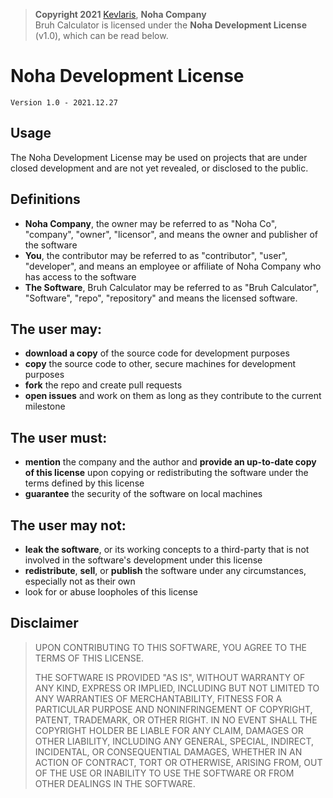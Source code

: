 >	**Copyright 2021** [Kevlaris](https://github.com/Kevlaris), **Noha Company**  
>	Bruh Calculator is licensed under the **Noha Development License** (v1.0), which can be read below.
# Noha Development License
	Version 1.0 - 2021.12.27

## Usage
The Noha Development License may be used on projects that are under closed development and are not yet revealed, or disclosed to the public.  

## Definitions
* **Noha Company**, the owner may be referred to as "Noha Co", "company", "owner", "licensor", and means the owner and publisher of the software
* **You**, the contributor may be referred to as "contributor", "user", "developer", and means an employee or affiliate of Noha Company who has access to the software
* **The Software**, Bruh Calculator may be referred to as "Bruh Calculator", "Software", "repo", "repository" and means the licensed software.

## The user may:
* **download a copy** of the source code for development purposes
* **copy** the source code to other, secure machines for development purposes
* **fork** the repo and create pull requests
* **open issues** and work on them as long as they contribute to the current milestone

## The user must:
* **mention** the company and the author and **provide an up-to-date copy of this license** upon copying or redistributing the software under the terms defined by this license
* **guarantee** the security of the software on local machines

## The user may not:
* **leak the software**, or its working concepts to a third-party that is not involved in the software's development under this license
* **redistribute**, **sell**, or **publish** the software under any circumstances, especially not as their own
* look for or abuse loopholes of this license


## Disclaimer
> UPON CONTRIBUTING TO THIS SOFTWARE, YOU AGREE TO THE TERMS OF THIS LICENSE.  
> 
> THE SOFTWARE IS PROVIDED "AS IS", WITHOUT WARRANTY OF ANY KIND, EXPRESS OR IMPLIED, INCLUDING BUT NOT LIMITED TO ANY WARRANTIES OF MERCHANTABILITY, FITNESS FOR A PARTICULAR PURPOSE AND NONINFRINGEMENT OF COPYRIGHT, PATENT, TRADEMARK, OR OTHER RIGHT. IN NO EVENT SHALL THE COPYRIGHT HOLDER BE LIABLE FOR ANY CLAIM, DAMAGES OR OTHER LIABILITY, INCLUDING ANY GENERAL, SPECIAL, INDIRECT, INCIDENTAL, OR CONSEQUENTIAL DAMAGES, WHETHER IN AN ACTION OF CONTRACT, TORT OR OTHERWISE, ARISING FROM, OUT OF THE USE OR INABILITY TO USE THE SOFTWARE OR FROM OTHER DEALINGS IN THE SOFTWARE.
